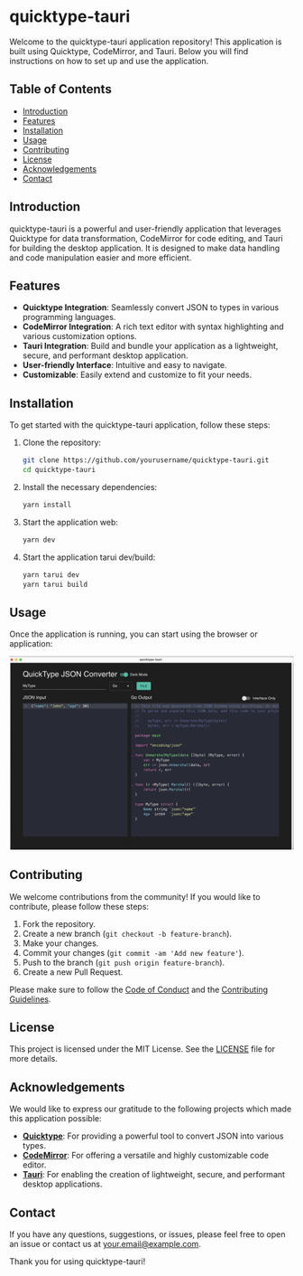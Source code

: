 # quicktype-tauri

Welcome to the quicktype-tauri application repository! This application is built using Quicktype, CodeMirror, and Tauri. Below you will find instructions on how to set up and use the application. 



## Table of Contents

- [Introduction](#introduction)
- [Features](#features)
- [Installation](#installation)
- [Usage](#usage)
- [Contributing](#contributing)
- [License](#license)
- [Acknowledgements](#acknowledgements)
- [Contact](#contact)

## Introduction

quicktype-tauri is a powerful and user-friendly application that leverages Quicktype for data transformation, CodeMirror for code editing, and Tauri for building the desktop application. It is designed to make data handling and code manipulation easier and more efficient.

## Features

- **Quicktype Integration**: Seamlessly convert JSON to types in various programming languages.
- **CodeMirror Integration**: A rich text editor with syntax highlighting and various customization options.
- **Tauri Integration**: Build and bundle your application as a lightweight, secure, and performant desktop application.
- **User-friendly Interface**: Intuitive and easy to navigate.
- **Customizable**: Easily extend and customize to fit your needs.

## Installation

To get started with the quicktype-tauri application, follow these steps:

1. Clone the repository:

    ```sh
    git clone https://github.com/yourusername/quicktype-tauri.git
    cd quicktype-tauri
    ```

2. Install the necessary dependencies:

    ```sh
    yarn install
    ```

3. Start the application web:

    ```sh
    yarn dev
    ```

4. Start the application tarui dev/build:
    ```sh
    yarn tarui dev
    yarn tarui build
    ```

## Usage

Once the application is running, you can start using the browser or  application:

![Application](./tarui-app.png)

## Contributing

We welcome contributions from the community! If you would like to contribute, please follow these steps:

1. Fork the repository.
2. Create a new branch (`git checkout -b feature-branch`).
3. Make your changes.
4. Commit your changes (`git commit -am 'Add new feature'`).
5. Push to the branch (`git push origin feature-branch`).
6. Create a new Pull Request.

Please make sure to follow the [Code of Conduct](CODE_OF_CONDUCT.md) and the [Contributing Guidelines](CONTRIBUTING.md).

## License

This project is licensed under the MIT License. See the [LICENSE](LICENSE) file for more details.

## Acknowledgements

We would like to express our gratitude to the following projects which made this application possible:

- **[Quicktype](https://quicktype.io/)**: For providing a powerful tool to convert JSON into various types.
- **[CodeMirror](https://codemirror.net/)**: For offering a versatile and highly customizable code editor.
- **[Tauri](https://tauri.app/)**: For enabling the creation of lightweight, secure, and performant desktop applications.

## Contact

If you have any questions, suggestions, or issues, please feel free to open an issue or contact us at your.email@example.com.

Thank you for using quicktype-tauri!







